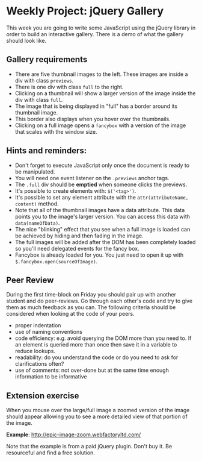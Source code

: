 # Weekly Project: jQuery Gallery

This week you are going to write some JavaScript using the jQuery library in order to build an interactive gallery. There is a demo of what the gallery should look like.

## Gallery requirements

- There are five thumbnail images to the left. These images are inside a div with class `previews`.
- There is one div with class `full` to the right.
- Clicking on a thumbnail will show a larger version of the image inside the div with class `full`.
- The image that is being displayed in "full" has a border around its thumbnail image.
- This border also displays when you hover over the thumbnails.
- Clicking on a full image opens a `fancybox` with a version of the image that scales with the window size.


## Hints and reminders:

* Don't forget to execute JavaScript only once the document is ready to be manipulated.
* You will need one event listener on the `.previews` anchor tags.
* The `.full` div should be **emptied** when someone clicks the previews. 
* It's possible to create elements with: `$('<tag>')`.
* It's possible to set any element attribute with the `attr(attributeName, content)` method.
* Note that all of the thumbnail images have a data attribute. This data points you to the image's larger version. You can access this data with `data(nameOfData)`.
* The nice "blinking" effect that you see when a full image is loaded can be achieved by hiding and then fading in the image.
* The full images will be added after the DOM has been completely loaded so you'll need delegated events for the fancy box.
* Fancybox is already loaded for you. You just need to open it up with `$.fancybox.open(sourceOfImage)`.

## Peer Review

During the first time-block on Friday you should pair up with another student and do peer-reviews. Go through each other's code and try to give them as much feedback as you can. The following criteria should be considered when looking at the code of your peers.

- proper indentation
- use of naming conventions
- code efficiency: e.g. avoid querying the DOM more than you need to. If an element is queried more than once then save it in a variable to reduce lookups.
- readability: do you understand the code or do you need to ask for clarifications often?
- use of comments: not over-done but at the same time enough information to be informative

## Extension exercise

When you mouse over the large/full image a zoomed version of the image should appear allowing you to see a more detailed view of that portion of the image.

**Example**: http://epic-image-zoom.webfactoryltd.com/

Note that the example is from a paid jQuery plugin. Don't buy it. Be resourceful and find a free solution.